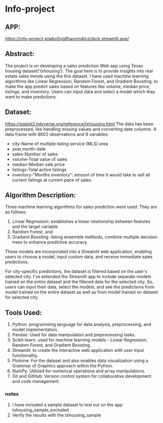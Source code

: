 # Info-project

## APP:
https://info-project-elwbo5ng8haxnm4mzjzkck.streamlit.app/


## Abstract:
The project is on developing a sales prediction Web app using Texas housing dataset('txhousing'). The goal here is to provide insights into real estate sales trends using the this dataset. I have used machine learning algorithms like Linear Regression, Random Forest, and Gradient Boosting, to make the app predict sales based on features like volume, median price, listings, and inventory. Users can input data and select a model which they want to make predictions.

## Dataset:
https://ggplot2.tidyverse.org/reference/txhousing.html
The data has been preprocessed, like handling missing values and converting date columns.
A data frame with 8602 observations and 9 variables:
-  city-Name of multiple listing service (MLS) area
-  year,month-date
-  sales-Number of sales
-  volume-Total value of sales
-  median-Median sale price
-  listings-Total active listings
-  inventory-"Months inventory": amount of time it would take to sell all current listings at current pace of sales.

## Algorithm Description:
Three machine learning algorithms for sales prediction were used. They are as follows:
1. Linear Regression: establishes a linear relationship between features and the target variable.
2. Random Forest, and
3. Gradient Boosting -being ensemble methods, combine multiple decision trees to enhance predictive accuracy.
   
These models are incorporated into a Streamlit web application, enabling users to choose a model, input custom data, and receive immediate sales predictions.

For city-specific predictions, the dataset is filtered based on the user's selected city.
I've extended the Streamlit app to include separate models trained on the entire dataset and the filtered data for the selected city. So, users can input their data, select the models, and see the predictions from model trained on the entire dataset as well as from model trained on dataset for selected city.

## Tools Used:

1. Python: programming language for data analysis, preprocessing, and model implementation.
2. Pandas: Used for data manipulation and preprocessing tasks.
3. Scikit-learn: used for machine learning models - Linear Regression, Random Forest, and Gradient Boosting.
4. Streamlit: to create the interactive web application with user input functionality.
5. Plotnine: For the dataset and also enables data visualization using a Grammar of Graphics approach within the Python.
6. NumPy: Utilized for numerical operations and array manipulations.
7. Git and GitHub: Version control system for collaborative development and code management.


### notes
1. I have included a sample dataset to test out on the app: txhousing_sample_excluded
2. Verify the results with the txhousing_sample
